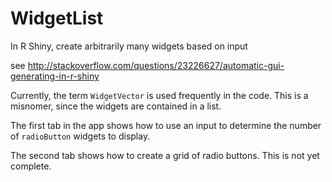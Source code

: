 # WidgetList
In R Shiny, create arbitrarily many widgets based on input

see http://stackoverflow.com/questions/23226627/automatic-gui-generating-in-r-shiny

Currently, the term `WidgetVector` is used frequently in the code.  This is a misnomer, since the widgets are contained in a list.

The first tab in the app shows how to use an input to determine the number of `radioButton` widgets to display.

The second tab shows how to create a grid of radio buttons.  This is not yet complete.

